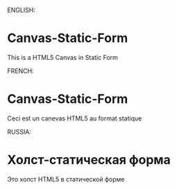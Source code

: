 ENGLISH:
# Canvas-Static-Form
This is a HTML5 Canvas in Static Form

FRENCH:
# Canvas-Static-Form
Ceci est un canevas HTML5 au format statique

RUSSIA:
# Холст-статическая форма
Это холст HTML5 в статической форме
